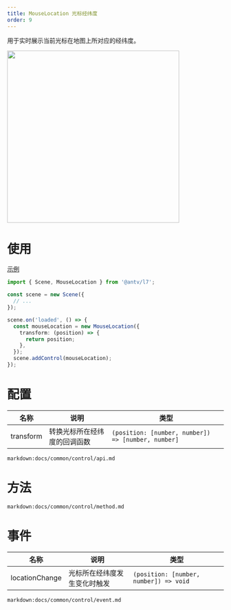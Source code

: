 ```yaml
---
title: MouseLocation 光标经纬度
order: 9
---
```


用于实时展示当前光标在地图上所对应的经纬度。

<img src="https://gw.alipayobjects.com/mdn/rms_816329/afts/img/A*i4F5QZ4K650AAAAAAAAAAAAAARQnAQ" width="400"/>

# 使用

[示例](/zh/examples/component/control#mouselocation)

```ts
import { Scene, MouseLocation } from '@antv/l7';

const scene = new Scene({
  // ...
});

scene.on('loaded', () => {
  const mouseLocation = new MouseLocation({
    transform: (position) => {
      return position;
    },
  });
  scene.addControl(mouseLocation);
});
```

# 配置

| 名称      | 说明                         | 类型                                               |
| --------- | ---------------------------- | -------------------------------------------------- |
| transform | 转换光标所在经纬度的回调函数 | `(position: [number, number]) => [number, number]` |

`markdown:docs/common/control/api.md`

# 方法

`markdown:docs/common/control/method.md`

# 事件

| 名称           | 说明                         | 类型                                   |
| -------------- | ---------------------------- | -------------------------------------- |
| locationChange | 光标所在经纬度发生变化时触发 | `(position: [number, number]) => void` |

`markdown:docs/common/control/event.md`
